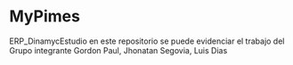 # MyPimes
ERP_DinamycEstudio
en este repositorio se puede evidenciar el trabajo del Grupo
integrante  Gordon Paul, Jhonatan Segovia, Luis Dias
